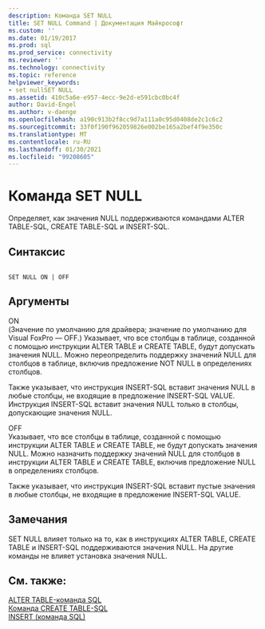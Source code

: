 ```yaml
---
description: Команда SET NULL
title: SET NULL Command | Документация Майкрософт
ms.custom: ''
ms.date: 01/19/2017
ms.prod: sql
ms.prod_service: connectivity
ms.reviewer: ''
ms.technology: connectivity
ms.topic: reference
helpviewer_keywords:
- set nullSET NULL
ms.assetid: 410c5a6e-e957-4ecc-9e2d-e591cbc0bc4f
author: David-Engel
ms.author: v-daenge
ms.openlocfilehash: a190c913b2f8cc9d7a111a0c95d0408de2c1c6c2
ms.sourcegitcommit: 33f0f190f962059826e002be165a2bef4f9e350c
ms.translationtype: MT
ms.contentlocale: ru-RU
ms.lasthandoff: 01/30/2021
ms.locfileid: "99208605"
---
```

# <a name="set-null-command"></a>Команда SET NULL
Определяет, как значения NULL поддерживаются командами ALTER TABLE-SQL, CREATE TABLE-SQL и INSERT-SQL.  
  
## <a name="syntax"></a>Синтаксис  
  
```  
  
SET NULL ON | OFF  
```  
  
## <a name="arguments"></a>Аргументы  
 ON  
 (Значение по умолчанию для драйвера; значение по умолчанию для Visual FoxPro — OFF.) Указывает, что все столбцы в таблице, созданной с помощью инструкции ALTER TABLE и CREATE TABLE, будут допускать значения NULL. Можно переопределить поддержку значений NULL для столбцов в таблице, включив предложение NOT NULL в определениях столбцов.  
  
 Также указывает, что инструкция INSERT-SQL вставит значения NULL в любые столбцы, не входящие в предложение INSERT-SQL VALUE. Инструкция INSERT-SQL вставит значения NULL только в столбцы, допускающие значения NULL.  
  
 OFF  
 Указывает, что все столбцы в таблице, созданной с помощью инструкции ALTER TABLE и CREATE TABLE, не будут допускать значения NULL. Можно назначить поддержку значений NULL для столбцов в инструкции ALTER TABLE и CREATE TABLE, включив предложение NULL в определениях столбцов.  
  
 Также указывает, что инструкция INSERT-SQL вставит пустые значения в любые столбцы, не входящие в предложение INSERT-SQL VALUE.  
  
## <a name="remarks"></a>Замечания  
 SET NULL влияет только на то, как в инструкциях ALTER TABLE, CREATE TABLE и INSERT-SQL поддерживаются значения NULL. На другие команды не влияет установка значения NULL.  
  
## <a name="see-also"></a>См. также:  
 [ALTER TABLE-команда SQL](../../odbc/microsoft/alter-table-sql-command.md)   
 [Команда CREATE TABLE-SQL](../../odbc/microsoft/create-table-sql-command.md)   
 [INSERT (команда SQL)](../../odbc/microsoft/insert-sql-command.md)
